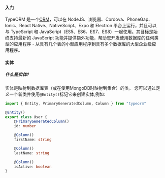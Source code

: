 #### 入门

TypeORM 是一个[ORM](https://en.wikipedia.org/wiki/Object-relational_mapping)，可以在 NodeJS、浏览器、Cordova、PhoneGap、Ionic、React Native、NativeScript、Expo 和 Electron 平台上运行，并且可以与 TypeScript 和 JavaScript（ES5、ES6、ES7、ES8）一起使用。其目标是始终支持最新的 JavaScript 功能并提供额外功能，帮助您开发使用数据库的任何类型的应用程序 - 从具有几个表的小型应用程序到具有多个数据库的大型企业级应用程序。

#### 实体

##### 什么是实体?
实体是映射到数据库表（或在使用MongoDB时映射到集合）的类。 您可以通过定义一个新类并使用`@Entity()`标记它来创建实体,例如:
```ts
import { Entity, PrimaryGeneratedColumn, Column } from "typeorm"

@Entity()
export class User {
    @PrimaryGeneratedColumn()
    id: number

    @Column()
    firstName: string

    @Column()
    lastName: string

    @Column()
    isActive: boolean
}
```

